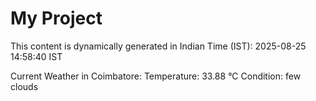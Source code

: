 # My Project

This content is dynamically generated in Indian Time (IST): 2025-08-25 14:58:40 IST


Current Weather in Coimbatore:
Temperature: 33.88 °C
Condition: few clouds
